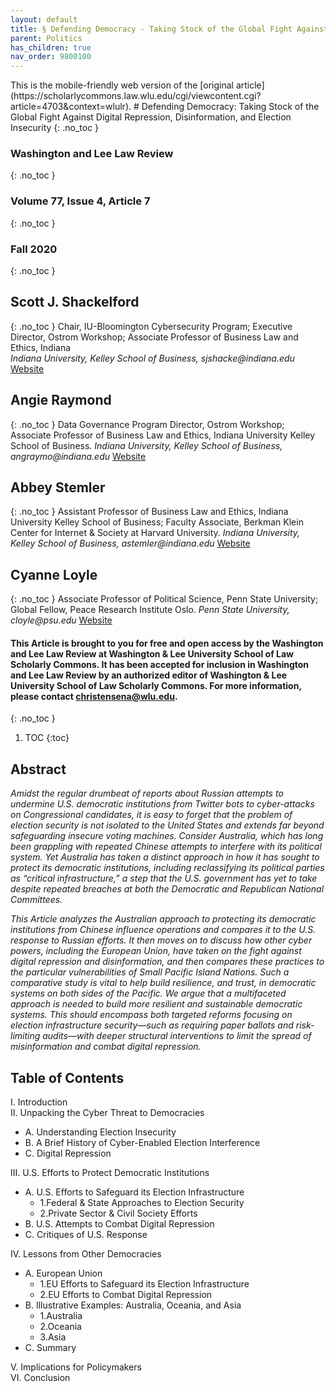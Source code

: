 ```yaml
---
layout: default
title: § Defending Democracy - Taking Stock of the Global Fight Against Digital Repression, Disinformation, and Election Insecurity  
parent: Politics 
has_children: true
nav_order: 9800100 
---
```

<style>
.dont-break-out {
  /* These are technically the same, but use both */
  overflow-wrap: break-word;
  word-wrap: break-word;

  -ms-word-break: break-all;
  /* This is the dangerous one in WebKit, as it breaks things wherever */
  word-break: break-all;
  /* Instead use this non-standard one: */
  word-break: break-word;
}
</style>

<div class="dont-break-out" markdown="1">
This is the mobile-friendly web version of the [original article](https://scholarlycommons.law.wlu.edu/cgi/viewcontent.cgi?article=4703&context=wlulr).
# Defending Democracy: Taking Stock of the Global Fight Against Digital Repression, Disinformation, and Election Insecurity 
{: .no_toc }

### Washington and Lee Law Review
{: .no_toc }
### Volume 77, Issue 4, Article 7  
{: .no_toc }

### Fall 2020
{: .no_toc }

## Scott J. Shackelford  
{: .no_toc }
Chair, IU-Bloomington Cybersecurity Program; Executive Director, Ostrom Workshop; Associate Professor of Business Law and Ethics, Indiana  
_Indiana University, Kelley School of Business, sjshacke@indiana.edu_
[Website](https://kelley.iu.edu/faculty-research/faculty-directory/profile.html?id=SJSHACKE)
## Angie Raymond
{: .no_toc }
Data Governance Program Director, Ostrom Workshop; Associate Professor of Business Law and Ethics, Indiana University Kelley School of Business.
_Indiana University, Kelley School of Business, angraymo@indiana.edu_
[Website](https://kelley.iu.edu/faculty-research/faculty-directory/profile.html?id=ANGRAYMO)

## Abbey Stemler
{: .no_toc }
Assistant Professor of Business Law and Ethics, Indiana University Kelley School of Business; Faculty Associate, Berkman Klein Center for Internet & Society at Harvard University.
_Indiana University, Kelley School of Business, astemler@indiana.edu_
[Website](https://cyber.harvard.edu/people/abbey-stemler)

## Cyanne Loyle
{: .no_toc }
Associate Professor of Political Science, Penn State University; Global Fellow, Peace Research Institute Oslo.
_Penn State University, cloyle@psu.edu_ 
[Website](https://www.cyanneloyle.com/)

#### This Article is brought to you for free and open access by the Washington and Lee Law Review at Washington & Lee University School of Law Scholarly Commons. It has been accepted for inclusion in Washington and Lee Law Review by an authorized editor of Washington & Lee University School of Law Scholarly Commons. For more information, please contact christensena@wlu.edu. 
{: .no_toc }  

1. TOC
{:toc}

## Abstract

*Amidst the regular drumbeat of reports about Russian attempts to undermine U.S. democratic institutions from Twitter bots to cyber-attacks on Congressional candidates, it is easy to forget that the problem of election security is not isolated to the United States and extends far beyond safeguarding insecure voting machines. Consider Australia, which has long been grappling with repeated Chinese attempts to interfere with its political system. Yet Australia has taken a distinct approach in how it has sought to protect its democratic institutions, including reclassifying its political parties as “critical infrastructure,” a step that the U.S. government has yet to take despite repeated breaches at both the Democratic and Republican National Committees.*

*This Article analyzes the Australian approach to protecting its democratic institutions from Chinese influence operations and compares it to the U.S. response to Russian efforts. It then moves on to discuss how other cyber powers, including the European Union, have taken on the fight against digital repression and disinformation, and then compares these practices to the particular vulnerabilities of Small Pacific Island Nations. Such a comparative study is vital to help build resilience, and trust, in democratic systems on both sides of the Pacific. We argue that a multifaceted approach is needed to build more resilient and sustainable democratic systems. This should encompass both targeted reforms focusing on election infrastructure security—such as requiring paper ballots and risk-limiting audits—with deeper structural interventions to limit the spread of misinformation and combat digital repression.*

## Table of Contents

I. Introduction  
II. Unpacking the Cyber Threat to Democracies
- A. Understanding Election Insecurity
- B. A Brief History of Cyber-Enabled Election
Interference
- C. Digital Repression

III. U.S. Efforts to Protect Democratic Institutions 
- A. U.S. Efforts to Safeguard its Election Infrastructure
    - 1.Federal & State Approaches to Election Security
    - 2.Private Sector & Civil Society Efforts
- B. U.S. Attempts to Combat Digital Repression
- C. Critiques of U.S. Response

IV. Lessons from Other Democracies
- A. European Union
    - 1.EU Efforts to Safeguard its Election Infrastructure
    - 2.EU Efforts to Combat Digital Repression
- B. Illustrative Examples: Australia, Oceania, and Asia
    - 1.Australia
    - 2.Oceania
    - 3.Asia
- C. Summary

V. Implications for Policymakers  
VI. Conclusion

</div>
